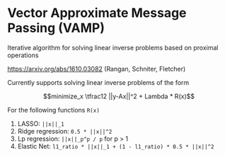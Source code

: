 # Vector Approximate Message Passing (VAMP)

Iterative algorithm for solving linear inverse problems based on proximal operations

https://arxiv.org/abs/1610.03082 (Rangan, Schniter, Fletcher)

Currently supports solving linear inverse problems of the form
```math
minimize_x    \tfrac12 ||y-Ax||^2 +  Lambda * R(x)
```
For the following functions ```R(x)```
1. LASSO: ```||x||_1```
2. Ridge regression: ```0.5 * ||x||^2```
3. Lp regression: ```||x||_p^p / p``` for p > 1
4. Elastic Net: ```l1_ratio * ||x||_1 + (1 - l1_ratio) * 0.5 * ||x||^2```

